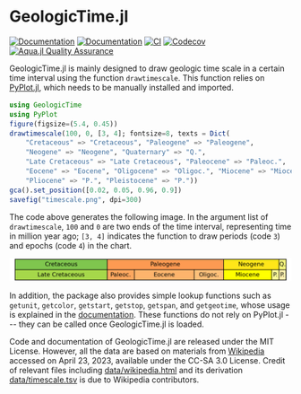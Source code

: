 # GeologicTime.jl

[![Documentation](https://img.shields.io/badge/docs-stable-blue.svg)](https://Mikumikunisiteageru.github.io/GeologicTime.jl/stable)
[![Documentation](https://img.shields.io/badge/docs-dev-blue.svg)](https://Mikumikunisiteageru.github.io/GeologicTime.jl/dev)
[![CI](https://github.com/Mikumikunisiteageru/GeologicTime.jl/actions/workflows/CI.yml/badge.svg)](https://github.com/Mikumikunisiteageru/GeologicTime.jl/actions/workflows/CI.yml)
[![Codecov](https://codecov.io/gh/Mikumikunisiteageru/GeologicTime.jl/branch/master/graph/badge.svg)](https://codecov.io/gh/Mikumikunisiteageru/GeologicTime.jl)
[![Aqua.jl Quality Assurance](https://img.shields.io/badge/Aquajl-%F0%9F%8C%A2-aqua.svg)](https://github.com/JuliaTesting/Aqua.jl)

GeologicTime.jl is mainly designed to draw geologic time scale in a certain time interval using the function `drawtimescale`. This function relies on [PyPlot.jl](https://github.com/JuliaPy/PyPlot.jl), which needs to be manually installed and imported.

```julia
using GeologicTime
using PyPlot
figure(figsize=(5.4, 0.45))
drawtimescale(100, 0, [3, 4]; fontsize=8, texts = Dict(
	"Cretaceous" => "Cretaceous", "Paleogene" => "Paleogene", 
	"Neogene" => "Neogene", "Quaternary" => "Q.", 
	"Late Cretaceous" => "Late Cretaceous", "Paleocene" => "Paleoc.", 
	"Eocene" => "Eocene", "Oligocene" => "Oligoc.", "Miocene" => "Miocene", 
	"Pliocene" => "P.", "Pleistocene" => "P."))
gca().set_position([0.02, 0.05, 0.96, 0.9])
savefig("timescale.png", dpi=300)
```

The code above generates the following image. In the argument list of `drawtimescale`, `100` and `0` are two ends of the time interval, representing time in million year ago; `[3, 4]` indicates the function to draw periods (code `3`) and epochs (code `4`) in the chart.

![Geologic time scale from 100 Ma ago to now](https://github.com/Mikumikunisiteageru/GeologicTime.jl/blob/master/docs/illust/imggts.png)

In addition, the package also provides simple lookup functions such as `getunit`, `getcolor`, `getstart`, `getstop`, `getspan`, and `getgeotime`, whose usage is explained in the [documentation](https://Mikumikunisiteageru.github.io/GeologicTime.jl/dev). These functions do not rely on PyPlot.jl --- they can be called once GeologicTime.jl is loaded.

Code and documentation of GeologicTime.jl are released under the MIT License. However, all the data are based on materials from [Wikipedia](https://en.wikipedia.org/wiki/Geologic_time_scale) accessed on April 23, 2023, available under the CC-SA 3.0 License. Credit of relevant files including [data/wikipedia.html](https://github.com/Mikumikunisiteageru/GeologicTime.jl/blob/master/data/wikipedia.html) and its derivation [data/timescale.tsv](https://github.com/Mikumikunisiteageru/GeologicTime.jl/blob/master/data/timescale.tsv) is due to Wikipedia contributors.
